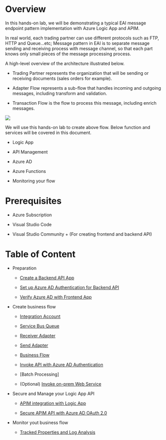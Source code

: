 Overview
========

In this hands-on lab, we will be demonstrating a typical EAI message endpoint
pattern implementation with Azure Logic App and APIM.

In real world, each trading partner can use different protocols such as FTP,
HTTP and Queue…etc; Message pattern in EAI is to separate message sending and
receiving process with message channel, so that each part knows only small
pieces of the message processing process.

A high-level overview of the architecture illustrated below.

-   Trading Partner represents the organization that will be sending or
    receiving documents (sales orders for example).

-   Adapter Flow represents a sub-flow that handles incoming and outgoing
    messages, including transform and validation.

-   Transaction Flow is the flow to process this message, including enrich
    messages.

![](media/52ab7b0f55ed239aff8e31b614aa0716.png)

We will use this hands-on lab to create above flow. Below function and services
will be covered in this document.

-   Logic App

-   API Management

-   Azure AD

-   Azure Functions

-   Monitoring your flow

Prerequisites
=============

-   Azure Subscription

-   Visual Studio Code

-   Visual Studio Community + (For creating frontend and backend API)

Table of Content
================

-   Preparation

    -   [Create a Backend API App](backendapi-setup-azuread.md#create-a-backend-api-app)

    -   [Set up Azure AD Authentication for Backend API](backendapi-setup-azuread.md#configure-azure-ad-authentication-for-your-backend-api)

    -   [Verify Azure AD with Frontend App](backendapi-setup-azuread.md#register-frontend-application)

-   Create business flow

    -   [Integration
        Account](create-receiver-adapter.md#create-an-integration-account)

    -   [Service Bus Queue](create-receiver-adapter.md#create-service-bus-queue)

    -   [Receiver Adapter](create-receiver-adapter.md)

    -   [Send Adapter](create-send-adapter.md)

    -   [Business Flow](create-business-flow.md)
    
    -   [Invoke API with Azure AD Authentication](create-business-flow.md#invoke-azure-ad-protected-api-in-logic-app)

    -   [Batch Processing]

    -   (Optional) [Invoke on-prem Web Service](logicapp-hybrid-connection.md)

-   Secure and Manage your Logic App API

    -   [APIM integration with Logic App](apim-configure-apim-with-logicapp.md#create-an-apim-managed-logic-app-api)

    -   [Secure APIM API with Azure AD OAuth 2.0](apim-configure-oauth20.md)

-   Monitor yout business flow

    -   [Tracked Properties and Log Analysis](logicapp-loganalysis.md)


